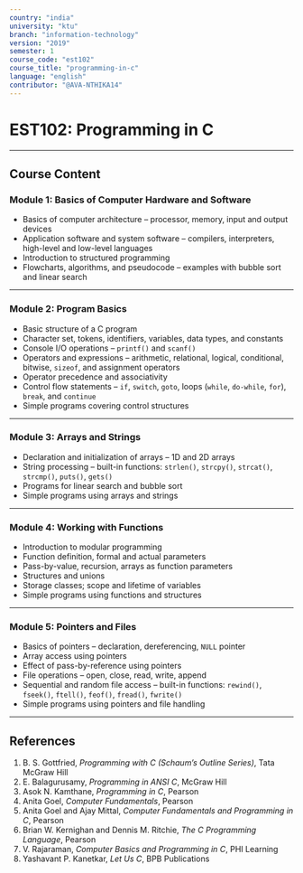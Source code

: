 ```yaml
---
country: "india"
university: "ktu"
branch: "information-technology"
version: "2019"
semester: 1
course_code: "est102"
course_title: "programming-in-c"
language: "english"
contributor: "@AVA-NTHIKA14"
---
```


# EST102: Programming in C

---

## Course Content

### Module 1: Basics of Computer Hardware and Software

- Basics of computer architecture – processor, memory, input and output devices  
- Application software and system software – compilers, interpreters, high-level and low-level languages  
- Introduction to structured programming  
- Flowcharts, algorithms, and pseudocode – examples with bubble sort and linear search  

---

### Module 2: Program Basics

- Basic structure of a C program  
- Character set, tokens, identifiers, variables, data types, and constants  
- Console I/O operations – `printf()` and `scanf()`  
- Operators and expressions – arithmetic, relational, logical, conditional, bitwise, `sizeof`, and assignment operators  
- Operator precedence and associativity  
- Control flow statements – `if`, `switch`, `goto`, loops (`while`, `do-while`, `for`), `break`, and `continue`  
- Simple programs covering control structures  

---

### Module 3: Arrays and Strings

- Declaration and initialization of arrays – 1D and 2D arrays  
- String processing – built-in functions: `strlen()`, `strcpy()`, `strcat()`, `strcmp()`, `puts()`, `gets()`  
- Programs for linear search and bubble sort  
- Simple programs using arrays and strings  

---

### Module 4: Working with Functions

- Introduction to modular programming  
- Function definition, formal and actual parameters  
- Pass-by-value, recursion, arrays as function parameters  
- Structures and unions  
- Storage classes; scope and lifetime of variables  
- Simple programs using functions and structures  

---

### Module 5: Pointers and Files

- Basics of pointers – declaration, dereferencing, `NULL` pointer  
- Array access using pointers  
- Effect of pass-by-reference using pointers  
- File operations – open, close, read, write, append  
- Sequential and random file access – built-in functions: `rewind()`, `fseek()`, `ftell()`, `feof()`, `fread()`, `fwrite()`  
- Simple programs using pointers and file handling  

---

## References

1. B. S. Gottfried, *Programming with C (Schaum’s Outline Series)*, Tata McGraw Hill  
2. E. Balagurusamy, *Programming in ANSI C*, McGraw Hill  
3. Asok N. Kamthane, *Programming in C*, Pearson  
4. Anita Goel, *Computer Fundamentals*, Pearson  
5. Anita Goel and Ajay Mittal, *Computer Fundamentals and Programming in C*, Pearson  
6. Brian W. Kernighan and Dennis M. Ritchie, *The C Programming Language*, Pearson  
7. V. Rajaraman, *Computer Basics and Programming in C*, PHI Learning  
8. Yashavant P. Kanetkar, *Let Us C*, BPB Publications  
